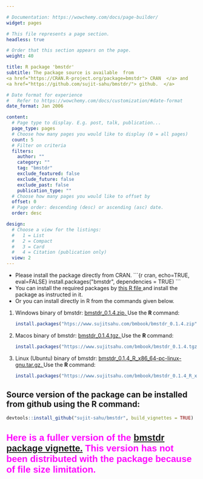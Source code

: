```yaml
---

# Documentation: https://wowchemy.com/docs/page-builder/
widget: pages

# This file represents a page section.
headless: true

# Order that this section appears on the page.
weight: 40

title: R package 'bmstdr'
subtitle: The package source is available  from
<a href="https://CRAN.R-project.org/package=bmstdr"> CRAN  </a> and
<a href="https://github.com/sujit-sahu/bmstdr/"> github.  </a>

# Date format for experience
#   Refer to https://wowchemy.com/docs/customization/#date-format
date_format: Jan 2006

content:
  # Page type to display. E.g. post, talk, publication...
  page_type: pages
  # Choose how many pages you would like to display (0 = all pages)
  count: 5
  # Filter on criteria
  filters:
    author: ""
    category: ""
    tag: "bmstdr"
    exclude_featured: false
    exclude_future: false
    exclude_past: false
    publication_type: ""
  # Choose how many pages you would like to offset by
  offset: 0
  # Page order: descending (desc) or ascending (asc) date.
  order: desc

design:
  # Choose a view for the listings:
  #   1 = List
  #   2 = Compact
  #   3 = Card
  #   4 = Citation (publication only)
  view: 2
---
```



<ul>
<li> Please install the package directly from CRAN.
```{r cran, echo=TRUE, eval=FALSE}
install.packages("bmstdr", dependencies = TRUE)
```

<li> You can install the required packages by  <a href="/bmbook/install-bmstdr.R"> this R file </a> and install the package as instructed in it.
<li> Or you can install directly  in R from the commands given  below.
</ul>


<ol>
<li> Windows binary of bmstdr:   <a href="/bmbook/bmstdr_0.1.4.zip">  bmstdr_0.1.4.zip. </a> Use the <b> R </b> command:


```r
install.packages("htps://www.sujitsahu.com/bmbook/bmstdr_0.1.4.zip", repos=NULL)
```

<li> Macos binary of bmstdr:  <a href="https://www.sujitsahu.com/bmbook/bmstdr_0.1.4.tgz">  bmstdr_0.1.4.tgz. </a> Use the <b> R </b>  command:



```r
install.packages("https://www.sujitsahu.com/bmbook/bmstdr_0.1.4.tgz", repos=NULL)
```

<li> Linux (Ubuntu) binary of bmstdr:
<a href="bmstdr_0.1.1_R_x86_64-pc-linux-gnu.tar.gz"> bmstdr_0.1.4_R_x86_64-pc-linux-gnu.tar.gz.  </a>Use the <b> R </b>  command:



```r
install.packages("https://www.sujitsahu.com/bmbook/bmstdr_0.1.4_R_x86_64-pc-linux-gnu.tar.gz", repos=NULL)
```

</ol>

<h2>
 Source version of the package can be installed from github using the <b> R </b> command:
</h2>


```r
devtools::install_github("sujit-sahu/bmstdr", build_vignettes = TRUE)
```


<h2>
<font color="#FF00FF" face="arial" size="5"> Here is a fuller version of the   <a href="/bmbook/bmstdr-full_vignette.html"> bmstdr package vignette.</a> This version has not been distributed with the package because of file size limitation. </font>
</h2>

